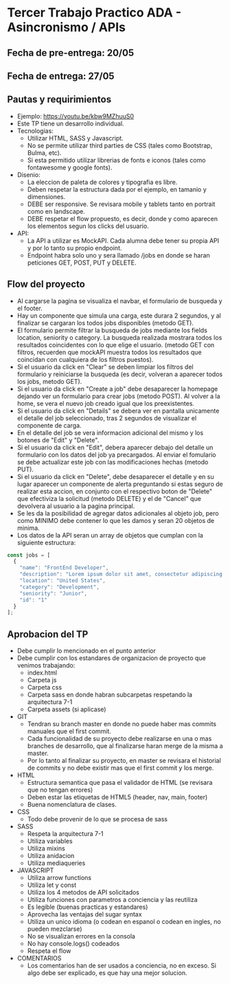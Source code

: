 # Tercer Trabajo Practico ADA - Asincronismo / APIs

## Fecha de pre-entrega: 20/05
## Fecha de entrega: 27/05
## Pautas y requirimientos

- Ejemplo: https://youtu.be/kbw9MZhuuS0
- Este TP tiene un desarrollo individual.
- Tecnologias:
    - Utilizar HTML, SASS y Javascript.
    - No se permite utilizar third parties de CSS (tales como Bootstrap, Bulma, etc).
    - Si esta permitido utilizar librerias de fonts e iconos (tales como fontawesome y google fonts).
- Disenio:
    - La eleccion de paleta de colores y tipografia es libre.
    - Deben respetar la estructura dada por el ejemplo, en tamanio y dimensiones.
    - DEBE ser responsive. Se revisara mobile y tablets tanto en portrait como en landscape.
    - DEBE respetar el flow propuesto, es decir, donde y como aparecen los elementos segun los clicks del usuario.
- API:
    - La API a utilizar es MockAPI. Cada alumna debe tener su propia API y por lo tanto su propio endpoint.
    - Endpoint habra solo uno y sera llamado /jobs en donde se haran peticiones GET, POST, PUT y DELETE.

## Flow del proyecto

- Al cargarse la pagina se visualiza el navbar, el formulario de busqueda y el footer.
- Hay un componente que simula una carga, este durara 2 segundos, y al finalizar se cargaran los todos jobs disponibles (metodo GET).
- El formulario permite filtrar la busqueda de jobs mediante los fields location, seniority o category. La busqueda realizada mostrara todos los resultados coincidentes con lo que elige el usuario. (metodo GET con filtros, recuerden que mockAPI muestra todos los resultados que coincidan con cualquiera de los filtros puestos).
- Si el usuario da click en "Clear" se deben limpiar los filtros del formulario y reiniciarse la busqueda (es decir, volveran a aparecer todos los jobs, metodo GET).
- Si el usuario da click en "Create a job" debe desaparecer la homepage dejando ver un formulario para crear jobs (metodo POST). Al volver a la home, se vera el nuevo job creado igual que los preexistentes.
- Si el usuario da click en "Details" se debera ver en pantalla unicamente el detalle del job seleccionado, tras 2 segundos de visualizar el componente de carga.
- En el detalle del job se vera informacion adicional del mismo y los botones de "Edit" y "Delete".
- Si el usuario da click en "Edit", debera aparecer debajo del detalle un formulario con los datos del job ya precargados. Al enviar el fomulario se debe actualizar este job con las modificaciones hechas (metodo PUT).
- Si el usuario da click en "Delete", debe desaparecer el detalle y en su lugar aparecer un componente de alerta preguntando si estas seguro de realizar esta accion, en conjunto con el respectivo boton de "Delete" que efectiviza la solicitud (metodo DELETE) y el de "Cancel" que devolvera al usuario a la pagina principal.
- Se les da la posibilidad de agregar datos adicionales al objeto job, pero como MINIMO debe contener lo que les damos y seran 20 objetos de minima.
- Los datos de la API seran un array de objetos que cumplan con la siguiente estructura:
```js
const jobs = [
  {
    "name": "FrontEnd Developer",
    "description": "Lorem ipsum dolor sit amet, consectetur adipiscing elit, sed do eiusmod tempor incididunt ut labore et dolore magna aliqua. Faucibus turpis in eu mi bibendum neque. Eu volutpat odio facilisis mauris sit amet massa vitae tortor. Congue nisi vitae suscipit tellus mauris a diam maecenas sed. Sagittis purus sit amet volutpat consequat mauris nunc congue. Sagittis purus sit amet volutpat consequat mauris nunc congue.",
    "location": "United States",
    "category": "Development",
    "seniority": "Junior",
    "id": "1"
  }
];
```

## Aprobacion del TP

- Debe cumplir lo mencionado en el punto anterior
- Debe cumplir con los estandares de organizacion de proyecto que venimos trabajando:
    - index.html
    - Carpeta js
    - Carpeta css
    - Carpeta sass en donde habran subcarpetas respetando la arquitectura 7-1
    - Carpeta assets (si aplicase)
- GIT
    - Tendran su branch master en donde no puede haber mas commits manuales que el first commit.
    - Cada funcionalidad de su proyecto debe realizarse en una o mas branches de desarrollo, que al finalizarse haran merge de la misma a master.
    - Por lo tanto al finalizar su proyecto, en master se revisara el historial de commits y no debe existir mas que el first commit y los merge.
- HTML
    - Estructura semantica que pasa el validador de HTML (se revisara que no tengan errores)
    - Deben estar las etiquetas de HTML5 (header, nav, main, footer)
    - Buena nomenclatura de clases.
- CSS
    - Todo debe provenir de lo que se procesa de sass
- SASS
    - Respeta la arquitectura 7-1
    - Utiliza variables
    - Utiliza mixins
    - Utiliza anidacion
    - Utiliza mediaqueries
- JAVASCRIPT
    - Utiliza arrow functions
    - Utiliza let y const
    - Utiliza los 4 metodos de API solicitados
    - Utiliza funciones con parametros a conciencia y las reutiliza
    - Es legible (buenas practicas y estandares)
    - Aprovecha las ventajas del sugar syntax
    - Utiliza un unico idioma (o codean en espanol o codean en ingles, no pueden mezclarse)
    - No se visualizan errores en la consola
    - No hay console.logs() codeados
    - Respeta el flow
- COMENTARIOS
    - Los comentarios han de ser usados a conciencia, no en exceso. Si algo debe ser explicado, es que hay una mejor solucion.
